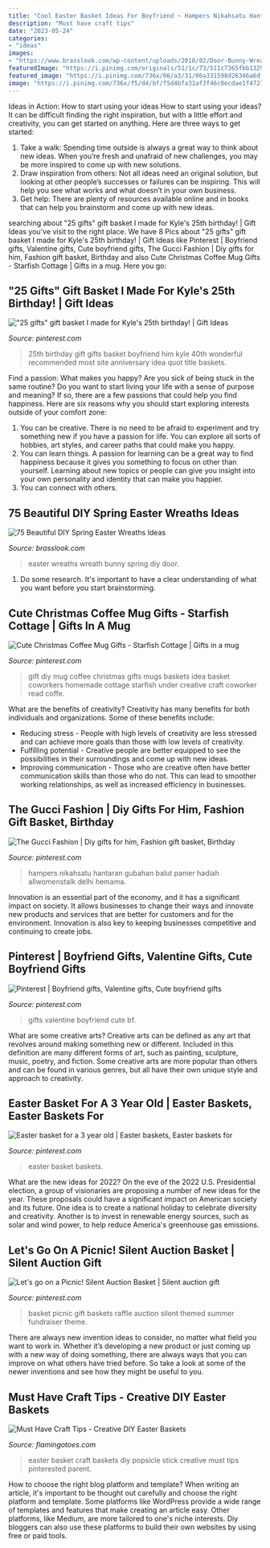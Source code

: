 ```yaml
---
title: "Cool Easter Basket Ideas For Boyfriend ~ Hampers Nikahsatu Hantaran Gubahan Balut Panier Hadiah Allwomenstalk Delhi Hemama"
description: "Must have craft tips"
date: "2023-05-24"
categories:
- "ideas"
images:
- "https://www.brasslook.com/wp-content/uploads/2018/02/Door-Bunny-Wreath.jpg"
featuredImage: "https://i.pinimg.com/originals/51/1c/73/511c7365fbb1329c555665d2e686434e.jpg"
featured_image: "https://i.pinimg.com/736x/06/a3/31/06a331598d26346a6df98dc2a24c7c63--easter-basket-ideas-easter-baskets.jpg"
image: "https://i.pinimg.com/736x/f5/d4/bf/f5d4bfa31af3f46c0ecdae1f47270502.jpg"
---
```



Ideas in Action: How to start using your ideas
How to start using your ideas? It can be difficult finding the right inspiration, but with a little effort and creativity, you can get started on anything. Here are three ways to get started: 
1. Take a walk: Spending time outside is always a great way to think about new ideas. When you’re fresh and unafraid of new challenges, you may be more inspired to come up with new solutions. 
2. Draw inspiration from others: Not all ideas need an original solution, but looking at other people’s successes or failures can be inspiring. This will help you see what works and what doesn’t in your own business. 
3. Get help: There are plenty of resources available online and in books that can help you brainstorm and come up with new ideas.

	

		
searching about &quot;25 gifts&quot; gift basket I made for Kyle&#039;s 25th birthday! | Gift Ideas you've visit to the right place. We have 8 Pics about &quot;25 gifts&quot; gift basket I made for Kyle&#039;s 25th birthday! | Gift Ideas like Pinterest | Boyfriend gifts, Valentine gifts, Cute boyfriend gifts, The Gucci Fashion | Diy gifts for him, Fashion gift basket, Birthday and also Cute Christmas Coffee Mug Gifts - Starfish Cottage | Gifts in a mug. Here you go:
		
    
## &quot;25 Gifts&quot; Gift Basket I Made For Kyle&#039;s 25th Birthday! | Gift Ideas

<img loading=lazy src="https://s-media-cache-ak0.pinimg.com/736x/87/07/1a/87071a1e28b9ce6e46df9ff176980ee6.jpg" onerror="this.onerror=null;this.src='https://tse4.mm.bing.net/th?id=OIP.YcOt9mS7Pg3lg-VgmqeAswHaHa&amp;pid=15.1';" alt="&quot;25 gifts&quot; gift basket I made for Kyle&#039;s 25th birthday! | Gift Ideas">

_Source: pinterest.com_

>25th birthday gift gifts basket boyfriend him kyle 40th wonderful recommended most site anniversary idea quot title baskets. 

	

Find a passion: What makes you happy?
Are you sick of being stuck in the same routine? Do you want to start living your life with a sense of purpose and meaning? If so, there are a few passions that could help you find happiness. Here are six reasons why you should start exploring interests outside of your comfort zone: 
1. You can be creative. There is no need to be afraid to experiment and try something new if you have a passion for life. You can explore all sorts of hobbies, art styles, and career paths that could make you happy. 
2. You can learn things. A passion for learning can be a great way to find happiness because it gives you something to focus on other than yourself. Learning about new topics or people can give you insight into your own personality and identity that can make you happier. 
3. You can connect with others.

    
## 75 Beautiful DIY Spring Easter Wreaths Ideas

<img loading=lazy src="https://www.brasslook.com/wp-content/uploads/2018/02/Door-Bunny-Wreath.jpg" onerror="this.onerror=null;this.src='https://tse1.mm.bing.net/th?id=OIP.2oOOMPucsSHoFow1x0FecgHaJ4&amp;pid=15.1';" alt="75 Beautiful DIY Spring Easter Wreaths Ideas">

_Source: brasslook.com_

>easter wreaths wreath bunny spring diy door. 

	

1. Do some research. It's important to have a clear understanding of what you want before you start brainstorming.

    
## Cute Christmas Coffee Mug Gifts - Starfish Cottage | Gifts In A Mug

<img loading=lazy src="https://i.pinimg.com/originals/51/1c/73/511c7365fbb1329c555665d2e686434e.jpg" onerror="this.onerror=null;this.src='https://tse1.mm.bing.net/th?id=OIP.h3vyEgD2Q8VgL9wakPucAQHaLH&amp;pid=15.1';" alt="Cute Christmas Coffee Mug Gifts - Starfish Cottage | Gifts in a mug">

_Source: pinterest.com_

>gift diy mug coffee christmas gifts mugs baskets idea basket coworkers homemade cottage starfish under creative craft coworker read coffe. 

	

What are the benefits of creativity?
Creativity has many benefits for both individuals and organizations. Some of these benefits include: 
- Reducing stress - People with high levels of creativity are less stressed and can achieve more goals than those with low levels of creativity. 
- Fulfilling potential - Creative people are better equipped to see the possibilities in their surroundings and come up with new ideas. 
- Improving communication - Those who are creative often have better communication skills than those who do not. This can lead to smoother working relationships, as well as increased efficiency in businesses.

    
## The Gucci Fashion | Diy Gifts For Him, Fashion Gift Basket, Birthday

<img loading=lazy src="https://i.pinimg.com/736x/50/ac/72/50ac7222664d9791a9f1fa94c3749a5f--easter-baskets-gift-baskets.jpg" onerror="this.onerror=null;this.src='https://tse3.mm.bing.net/th?id=OIP.VgBApU-JPMUKl_wnaEsujQHaJV&amp;pid=15.1';" alt="The Gucci Fashion | Diy gifts for him, Fashion gift basket, Birthday">

_Source: pinterest.com_

>hampers nikahsatu hantaran gubahan balut panier hadiah allwomenstalk delhi hemama. 

	

Innovation is an essential part of the economy, and it has a significant impact on society. It allows businesses to change their ways and innovate new products and services that are better for customers and for the environment. Innovation is also key to keeping businesses competitive and continuing to create jobs.

    
## Pinterest | Boyfriend Gifts, Valentine Gifts, Cute Boyfriend Gifts

<img loading=lazy src="https://i.pinimg.com/736x/f5/d4/bf/f5d4bfa31af3f46c0ecdae1f47270502.jpg" onerror="this.onerror=null;this.src='https://tse2.mm.bing.net/th?id=OIP.-zH-nyU1dwS6hNOzgJyduAHaJ4&amp;pid=15.1';" alt="Pinterest | Boyfriend gifts, Valentine gifts, Cute boyfriend gifts">

_Source: pinterest.com_

>gifts valentine boyfriend cute bf. 

	

What are some creative arts?
Creative arts can be defined as any art that revolves around making something new or different. Included in this definition are many different forms of art, such as painting, sculpture, music, poetry, and fiction. Some creative arts are more popular than others and can be found in various genres, but all have their own unique style and approach to creativity.

    
## Easter Basket For A 3 Year Old | Easter Baskets, Easter Baskets For

<img loading=lazy src="https://i.pinimg.com/736x/06/a3/31/06a331598d26346a6df98dc2a24c7c63--easter-basket-ideas-easter-baskets.jpg" onerror="this.onerror=null;this.src='https://tse4.mm.bing.net/th?id=OIP.yPzHQcqds5ME3uN8HNsNdAHaLG&amp;pid=15.1';" alt="Easter basket for a 3 year old | Easter baskets, Easter baskets for">

_Source: pinterest.com_

>easter basket baskets. 

	

What are the new ideas for 2022?
On the eve of the 2022 U.S. Presidential election, a group of visionaries are proposing a number of new ideas for the year. These proposals could have a significant impact on American society and its future. One idea is to create a national holiday to celebrate diversity and creativity. Another is to invest in renewable energy sources, such as solar and wind power, to help reduce America's greenhouse gas emissions.

    
## Let&#039;s Go On A Picnic! Silent Auction Basket | Silent Auction Gift

<img loading=lazy src="https://i.pinimg.com/736x/4b/37/e7/4b37e75bcf7d43355cfcc7d3c7e81cf6.jpg" onerror="this.onerror=null;this.src='https://tse3.mm.bing.net/th?id=OIP.ZOvfkY2JduQr6QEUv1NbOQHaGp&amp;pid=15.1';" alt="Let&#039;s go on a Picnic! Silent Auction Basket | Silent auction gift">

_Source: pinterest.com_

>basket picnic gift baskets raffle auction silent themed summer fundraiser theme. 

	

There are always new invention ideas to consider, no matter what field you want to work in. Whether it’s developing a new product or just coming up with a new way of doing something, there are always ways that you can improve on what others have tried before. So take a look at some of the newer inventions and see how they might be useful to you.

    
## Must Have Craft Tips - Creative DIY Easter Baskets

<img loading=lazy src="http://www.thescrapshoppeblog.com/wp-content/uploads/2017/02/Popsicle-Stick-Easter-Basket-Craft--616x1024.jpg" onerror="this.onerror=null;this.src='https://tse3.mm.bing.net/th?id=OIP.lSmFcTcK4TRjQBTGCZ5BwgHaMT&amp;pid=15.1';" alt="Must Have Craft Tips - Creative DIY Easter Baskets">

_Source: flamingotoes.com_

>easter basket craft baskets diy popsicle stick creative must tips pinterested parent. 

	

How to choose the right blog platform and template?
When writing an article, it's important to be thought out carefully and choose the right platform and template. Some platforms like WordPress provide a wide range of templates and features that make creating an article easy. Other platforms, like Medium, are more tailored to one's niche interests. Diy bloggers can also use these platforms to build their own websites by using free or paid tools.

